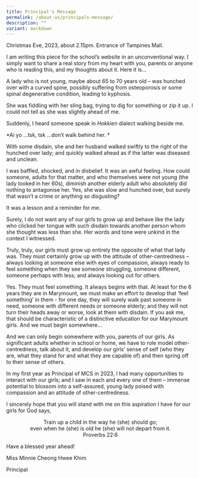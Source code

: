 ```yaml
---
title: Principal's Message
permalink: /about-us/principals-message/
description: ""
variant: markdown
---
```

Christmas Eve, 2023, about 2.15pm. Entrance of Tampines Mall.


I am writing this piece for the school’s website in an unconventional way.  I simply want to share a real story from my heart with you, parents or anyone who is reading this, and my thoughts about it. Here it is…

A lady who is not young, maybe about 65 to 70 years old – was hunched over with a curved spine, possibly suffering from osteoporosis or some spinal degenerative condition, leading to kyphosis.

She was fiddling with her sling bag, trying to dig for something or zip it up. I could not tell as she was slightly ahead of me. 

Suddenly, I heard someone speak in *Hokkien* dialect walking beside me. 

*Ai yo …tsk, tsk …don’t walk behind her. *

With some disdain, she and her husband walked swiftly to the right of the hunched over lady; and quickly walked ahead as if the latter was diseased and unclean.  

I was baffled, shocked, and in disbelief.  It was an awful feeling.  How could someone, adults for that matter, and who themselves were not young (the lady looked in her 60s), diminish another elderly adult who absolutely did nothing to antagonise her. Yes, she was slow and hunched over, but surely that wasn’t a crime or anything so disgusting?

It was a lesson and a reminder for me.

Surely, I do not want any of our girls to grow up and behave like the lady who clicked her tongue with such disdain towards another person whom she thought was less than she. Her words and tone were unkind in the context I witnessed.

Truly, truly, our girls must grow up entirely the opposite of what that lady was. They must certainly grow up with the attitude of other-centredness – always looking at someone else with eyes of compassion, always ready to feel something when they see someone struggling, someone different, someone perhaps with less; and always looking out for others. 

Yes. They must feel something. It always begins with that.  At least for the 6 years they are in Marymount, we must make an effort to develop that ‘feel something’ in them - for one day, they will surely walk past someone in need, someone with different needs or someone elderly; and they will not turn their heads away or worse, look at them with disdain.  If you ask me, that should be characteristic of a distinctive education for our Marymount girls.  And we must begin somewhere…

And we can only begin somewhere with you, parents of our girls.  As significant adults whether in school or home, we have to role model other-centredness, talk about it, and develop our girls’ sense of self (who they are, what they stand for and what they are capable of) and then spring off to their sense of others.

In my first year as Principal of MCS in 2023, I had many opportunities to interact with our girls; and I saw in each and every one of them – immense potential to blossom into a self-assured, young lady poised with compassion and an attitude of other-centredness. 

I sincerely hope that you will stand with me on this aspiration I have for our girls for God says,

<center>Train up a child in the way he (she) should go; <br>even when he (she) is old he (she) will not depart from it.<br>Proverbs 22:6</center>

Have a blessed year ahead!

Miss Minnie Cheong Hwee Khim

Principal